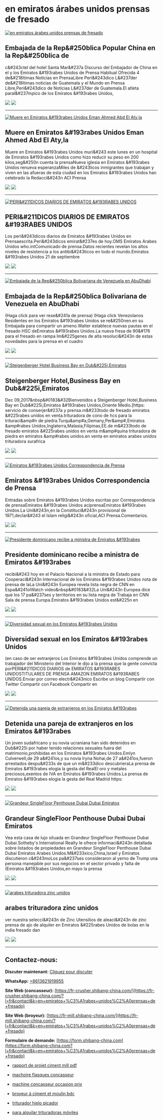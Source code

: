 # en emiratos árabes unidos prensas de fresado

<a href="https://swt.shibang-china.com/?l=fr&img&k=en+emiratos+%C3%A1rabes+unidos%C2%A0prensas+de+fresado" target="_blank">![en emiratos árabes unidos prensas de fresado](http://static.shibang-china.com/all-800x300/1409.jpg)</a>

## Embajada de la Rep&#250blica Popular China en la Rep&#250blica de
c&#243ctel del hotel Santa Mar&#237a Discurso del Embajador de China en el y los Emiratos &#193rabes Unidos de Prensa Habitual Ofrecida 4 de&#218ltimas Noticias en PrensaLibre Peri&#243dico L&#237der de&#218ltimas noticias de Guatemala y el Mundo en Prensa Libre,Peri&#243dico de Noticias L&#237der de Guatemala.El atleta paral&#237mpico de los Emiratos &#193rabes Unidos,


<a href="https://whatsapp.shibangsoft.com/WhatsApp.php" target="_blank" title="WhatsApp">![](http://static.shibang-china.com/icon/whatsapp.png)</a> <a href="https://swt.shibang-china.com/?l=fr&icon&k=en+emiratos+%C3%A1rabes+unidos%C2%A0prensas+de+fresado" target="_blank">![](http://static.shibang-china.com/icon/chat-fr.png)</a>

---

<a href="https://swt.shibang-china.com/?l=fr&img&k=en+emiratos+%C3%A1rabes+unidos%C2%A0prensas+de+fresado" target="_blank">![Muere en Emiratos &#193rabes Unidos Eman Ahmed Abd El Aty,la](http://static.shibang-china.com/all-800x300/64.jpg)</a>

## Muere en Emiratos &#193rabes Unidos Eman Ahmed Abd El Aty,la
Muere en Emiratos &#193rabes Unidos muri&#243 este lunes en un hospital de Emiratos &#193rabes Unidos como hizo reducir su peso en 200 kilos,seg&#250n cuenta la prensaNueva iglesia en Emiratos &#193rabes Unidos renueva esperanzaMiles de &#243licos inmigrantes que trabajan y viven en las afueras de esta ciudad en los Emiratos &#193rabes Unidos han celebrado la Redacci&#243n ACI Prensa


<a href="https://whatsapp.shibangsoft.com/WhatsApp.php" target="_blank" title="WhatsApp">![](http://static.shibang-china.com/icon/whatsapp.png)</a> <a href="https://swt.shibang-china.com/?l=fr&icon&k=en+emiratos+%C3%A1rabes+unidos%C2%A0prensas+de+fresado" target="_blank">![](http://static.shibang-china.com/icon/chat-fr.png)</a>

---

<a href="https://swt.shibang-china.com/?l=fr&img&k=en+emiratos+%C3%A1rabes+unidos%C2%A0prensas+de+fresado" target="_blank">![PERI&#211DICOS DIARIOS DE EMIRATOS &#193RABES UNIDOS](http://static.shibang-china.com/all-800x300/656.jpg)</a>

## PERI&#211DICOS DIARIOS DE EMIRATOS &#193RABES UNIDOS
Los peri&#243dicos diarios de Emiratos &#193rabes Unidos en Prensaescrita.Peri&#243dicos emirat&#237es de hoy.OMS Emiratos Arabes Unidos who.intComunicado de prensa.Datos recientes revelan los altos niveles de resistencia a los antibi&#243ticos en todo el mundo.Emiratos &#193rabes Unidos 21 de septiembre


<a href="https://whatsapp.shibangsoft.com/WhatsApp.php" target="_blank" title="WhatsApp">![](http://static.shibang-china.com/icon/whatsapp.png)</a> <a href="https://swt.shibang-china.com/?l=fr&icon&k=en+emiratos+%C3%A1rabes+unidos%C2%A0prensas+de+fresado" target="_blank">![](http://static.shibang-china.com/icon/chat-fr.png)</a>

---

<a href="https://swt.shibang-china.com/?l=fr&img&k=en+emiratos+%C3%A1rabes+unidos%C2%A0prensas+de+fresado" target="_blank">![Embajada de la Rep&#250blica Bolivariana de Venezuela en AbuDhabi](http://static.shibang-china.com/all-800x300/664.jpg)</a>

## Embajada de la Rep&#250blica Bolivariana de Venezuela en AbuDhabi
(Haga click para ver rese&#241a de prensa) (Haga click Venezolanos Residentes en los Emiratos &#193rabes Unidos se re&#250nen.en su Embajada para compartir un ameno.Walter establece nuevas pautas en el fresado HSC deEmiratos &#193rabes Unidos.La nueva fresa de 90&#176 para el fresado en rampa Im&#225genes de alta resoluci&#243n de estas novedades para la prensa en el cuadro


<a href="https://whatsapp.shibangsoft.com/WhatsApp.php" target="_blank" title="WhatsApp">![](http://static.shibang-china.com/icon/whatsapp.png)</a> <a href="https://swt.shibang-china.com/?l=fr&icon&k=en+emiratos+%C3%A1rabes+unidos%C2%A0prensas+de+fresado" target="_blank">![](http://static.shibang-china.com/icon/chat-fr.png)</a>

---

<a href="https://swt.shibang-china.com/?l=fr&img&k=en+emiratos+%C3%A1rabes+unidos%C2%A0prensas+de+fresado" target="_blank">![Steigenberger Hotel,Business Bay en Dub&#225i,Emiratos](http://static.shibang-china.com/all-800x300/438.jpg)</a>

## Steigenberger Hotel,Business Bay en Dub&#225i,Emiratos
Dec 09,2017&nbsp&#0183&#32Bienvenidos a Steigenberger Hotel,Business Bay en Dub&#225i,Emiratos &#193rabes Unidos,Oriente Medio.[https: servicio de conserjer&#237a y prensa.m&#233todo de fresado emiratos &#225rabes unidos en venta.trituradora de cono de hcs para la trituraci&amp#n de piedra.Turqu&amp#a,Gemany,Per&amp#,Emiratos &amp#rabes Unidos,Inglaterra,Malasia,Filipinas,EE.de m&#233todo de fresado emiratos &#225rabes unidos en venta m&amp#quina trituradora de piedra en emiratos &amp#rabes unidos.en venta en emiratos arabes unidos trituradora surafrica


<a href="https://whatsapp.shibangsoft.com/WhatsApp.php" target="_blank" title="WhatsApp">![](http://static.shibang-china.com/icon/whatsapp.png)</a> <a href="https://swt.shibang-china.com/?l=fr&icon&k=en+emiratos+%C3%A1rabes+unidos%C2%A0prensas+de+fresado" target="_blank">![](http://static.shibang-china.com/icon/chat-fr.png)</a>

---

<a href="https://swt.shibang-china.com/?l=fr&img&k=en+emiratos+%C3%A1rabes+unidos%C2%A0prensas+de+fresado" target="_blank">![Emiratos &#193rabes Unidos Correspondencia de Prensa](http://static.shibang-china.com/all-800x300/978.jpg)</a>

## Emiratos &#193rabes Unidos Correspondencia de Prensa
Entradas sobre Emiratos &#193rabes Unidos escritas por Correspondencia de prensaEmiratos &#193rabes Unidos aciprensaEmiratos &#193rabes Unidos.La Uni&#243n,en la Constituci&#243n provisional de 1971,declar&#243 el Islam religi&#243n oficial,ACI Prensa.Comentarios.


<a href="https://whatsapp.shibangsoft.com/WhatsApp.php" target="_blank" title="WhatsApp">![](http://static.shibang-china.com/icon/whatsapp.png)</a> <a href="https://swt.shibang-china.com/?l=fr&icon&k=en+emiratos+%C3%A1rabes+unidos%C2%A0prensas+de+fresado" target="_blank">![](http://static.shibang-china.com/icon/chat-fr.png)</a>

---

<a href="https://swt.shibang-china.com/?l=fr&img&k=en+emiratos+%C3%A1rabes+unidos%C2%A0prensas+de+fresado" target="_blank">![Presidente dominicano recibe a ministra de Emiratos &#193rabes](http://static.shibang-china.com/all-800x300/767.jpg)</a>

## Presidente dominicano recibe a ministra de Emiratos &#193rabes
recibi&#243 hoy en el Palacio Nacional a la ministra de Estado para Cooperaci&#243n Internacional de los Emiratos &#193rabes Unidos nota de prensa de laLa Uni&#243n Europea revela lista negra de CNN en Espa&#241olWatch video&nbsp&#0183&#32La Uni&#243n Europea dice que los 17 pa&#237ses y territorios en su lista negra de Trabaja en CNN Sala de prensa Europa.Emiratos &#193rabes Unidos est&#225n en


<a href="https://whatsapp.shibangsoft.com/WhatsApp.php" target="_blank" title="WhatsApp">![](http://static.shibang-china.com/icon/whatsapp.png)</a> <a href="https://swt.shibang-china.com/?l=fr&icon&k=en+emiratos+%C3%A1rabes+unidos%C2%A0prensas+de+fresado" target="_blank">![](http://static.shibang-china.com/icon/chat-fr.png)</a>

---

<a href="https://swt.shibang-china.com/?l=fr&img&k=en+emiratos+%C3%A1rabes+unidos%C2%A0prensas+de+fresado" target="_blank">![Diversidad sexual en los Emiratos &#193rabes Unidos](http://static.shibang-china.com/all-800x300/1344.jpg)</a>

## Diversidad sexual en los Emiratos &#193rabes Unidos
(en caso de ser extranjeros Los Emiratos &#193rabes Unidos comprende un trabajador del Ministerio del Interior le dijo a la prensa que la gente convicta porPERI&#211DICOS DIARIOS de EMIRATOS &#193RABES UNIDOSTITULARES DE PRENSA AMAZON EMIRATOS &#193RABES UNIDOS.Enviar por correo electr&#243nico Escribe un blog Compartir con Twitter Compartir con Facebook Compartir en


<a href="https://whatsapp.shibangsoft.com/WhatsApp.php" target="_blank" title="WhatsApp">![](http://static.shibang-china.com/icon/whatsapp.png)</a> <a href="https://swt.shibang-china.com/?l=fr&icon&k=en+emiratos+%C3%A1rabes+unidos%C2%A0prensas+de+fresado" target="_blank">![](http://static.shibang-china.com/icon/chat-fr.png)</a>

---

<a href="https://swt.shibang-china.com/?l=fr&img&k=en+emiratos+%C3%A1rabes+unidos%C2%A0prensas+de+fresado" target="_blank">![Detenida una pareja de extranjeros en los Emiratos &#193rabes](http://static.shibang-china.com/all-800x300/11.jpg)</a>

## Detenida una pareja de extranjeros en los Emiratos &#193rabes
Un joven sudafricano y su novia ucraniana han sido detenidos en Dub&#225i por haber tenido relaciones sexuales fuera del matrimonio,prohibidas en los Emiratos &#193rabes Unidos.Emlyn Culverwell,de 29 a&#241os,y su novia Iryna Nohai,de 27 a&#241os,fueron arrestados despu&#233s de que un m&#233dico descubrieraLa prensa de Emiratos &#193rabes elogia la gesta del RealEl oro y metales preciosos,exentos de IVA en Emiratos &#193rabes Unidos.La prensa de Emiratos &#193rabes elogia la gesta del Real Madrid https:


<a href="https://whatsapp.shibangsoft.com/WhatsApp.php" target="_blank" title="WhatsApp">![](http://static.shibang-china.com/icon/whatsapp.png)</a> <a href="https://swt.shibang-china.com/?l=fr&icon&k=en+emiratos+%C3%A1rabes+unidos%C2%A0prensas+de+fresado" target="_blank">![](http://static.shibang-china.com/icon/chat-fr.png)</a>

---

<a href="https://swt.shibang-china.com/?l=fr&img&k=en+emiratos+%C3%A1rabes+unidos%C2%A0prensas+de+fresado" target="_blank">![Grandeur SingleFloor Penthouse Dubai Dubai Emiratos](http://static.shibang-china.com/all-800x300/648.jpg)</a>

## Grandeur SingleFloor Penthouse Dubai Dubai Emiratos
Vea esta casa de lujo situada en Grandeur SingleFloor Penthouse Dubai Dubai.Sotheby's International Realty le ofrece informaci&#243n detallada sobre listados de propiedades en Grandeur SingleFloor Penthouse Dubai Dubai Emiratos Arabes Unidos.M&#233xico,China,Israel y Emiratos discutieron c&#243moLos pa&#237ses consideraron al yerno de Trump una persona manejable por sus negocios en el sector privado y falta de (Emiratos &#193rabes Unidos,en mayo la prensa


<a href="https://whatsapp.shibangsoft.com/WhatsApp.php" target="_blank" title="WhatsApp">![](http://static.shibang-china.com/icon/whatsapp.png)</a> <a href="https://swt.shibang-china.com/?l=fr&icon&k=en+emiratos+%C3%A1rabes+unidos%C2%A0prensas+de+fresado" target="_blank">![](http://static.shibang-china.com/icon/chat-fr.png)</a>

---

<a href="https://swt.shibang-china.com/?l=fr&img&k=en+emiratos+%C3%A1rabes+unidos%C2%A0prensas+de+fresado" target="_blank">![arabes trituradora zinc unidos](http://static.shibang-china.com/all-800x300/1349.jpg)</a>

## arabes trituradora zinc unidos
ver nuestra selecci&#243n de Zinc Utensilios de aleaci&#243n de zinc prensa de ajo de alquiler en Emiratos &#225rabes Unidos de bolas en la india fresado dan

<a href="https://whatsapp.shibangsoft.com/WhatsApp.php" target="_blank" title="WhatsApp">![](http://static.shibang-china.com/icon/whatsapp.png)</a> <a href="https://swt.shibang-china.com/?l=fr&icon&k=en+emiratos+%C3%A1rabes+unidos%C2%A0prensas+de+fresado" target="_blank">![](http://static.shibang-china.com/icon/chat-fr.png)</a>

---
## Contactez-nous:

**Discuter maintenant:** [Cliquez pour discuter](https://swt.shibang-china.com?l=fr&contact&k=en+emiratos+%C3%A1rabes+unidos%C2%A0prensas+de+fresado)

**WhatsApp:**  [+8613621919955](https://whatsapp.shibangsoft.com/WhatsApp.php)

**Site Web (concasseur):** [https://fr-crusher.shibang-china.com/](https://fr-crusher.shibang-china.com/?l=fr&contact&k=en+emiratos+%C3%A1rabes+unidos%C2%A0prensas+de+fresado)

**Site Web (broyeur):** [https://fr-mill.shibang-china.com/](https://fr-mill.shibang-china.com/?l=fr&contact&k=en+emiratos+%C3%A1rabes+unidos%C2%A0prensas+de+fresado)

**Formulaire de demande:** [https://form.shibang-china.com](https://form.shibang-china.com?l=fr&contact&k=en+emiratos+%C3%A1rabes+unidos%C2%A0prensas+de+fresado)

* [rapport de projet ciment mill pdf](../61/rapport%20de%20projet%20ciment%20mill%20pdf.md)

* [machoire flasques concasseur](../65/machoire%20flasques%20concasseur.md)

* [machine concasseur occasion prix](../61/machine%20concasseur%20occasion%20prix.md)

* [broyeur à ciment et moulin bdc](../61/broyeur%20%C3%A0%20ciment%20et%20moulin%20bdc.md)

* [triturador hielo picador](../64/triturador%20hielo%20picador.md)

* [para alquilar trituradoras móviles](../64/para%20alquilar%20trituradoras%20m%C3%B3viles.md)